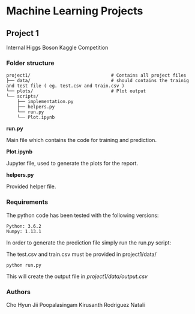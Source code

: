 # Machine Learning Projects

## Project 1
Internal Higgs Boson Kaggle Competition
### Folder structure

```
project1/                              # Contains all project files
├── data/                              # should contains the trainig and test file ( eg. test.csv and train.csv )
└── plots/                             # Plot output
└── scripts/
    ├── implementation.py
    ├── helpers.py
    └── run.py
    └── Plot.ipynb
```


**run.py**

Main file which contains the code for training and prediction.

**Plot.ipynb**

Jupyter file, used to generate the plots for the report.

**helpers.py**

Provided helper file.


### Requirements

The python code has been tested with the following versions:

```
Python: 3.6.2
Numpy: 1.13.1
```

In order to generate the prediction file simply run the run.py script:

The test.csv and train.csv must be provided in project1/data/

    python run.py

This will create the output file in *project1/data/output.csv*




### Authors
Cho Hyun Jii
Poopalasingam Kirusanth
Rodriguez Natali




